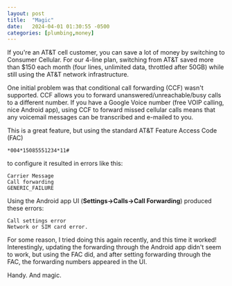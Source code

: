 ```yaml
---
layout: post
title:  "Magic"
date:   2024-04-01 01:30:55 -0500
categories: [plumbing,money]
---
```

If you're an AT&T cell customer, you can save a lot of money by switching to Consumer Cellular. For our 4-line plan, switching from AT&T saved more than $150 each month (four lines, unlimited data, throttled after 50GB) while still using the AT&T network infrastructure.

One initial problem was that conditional call forwarding (CCF) wasn't supported. CCF allows you to forward unanswered/unreachable/busy calls to a different number. If you have a Google Voice number (free VOIP calling, nice Android app), using CCF to forward missed cellular calls means that any voicemail messages can be transcribed and e-mailed to you.

This is a great feature, but using the standard AT&T Feature Access Code (FAC)
```
*004*15085551234*11#
```
to configure it resulted in errors like this:
```
Carrier Message
Call forwarding
GENERIC_FAILURE
```
Using the Android app UI (**Settings->Calls->Call Forwarding**) produced these errors:
```
Call settings error
Network or SIM card error.
```
For some reason, I tried doing this again recently, and this time it worked! Interestingly, updating the forwarding through the Android app didn't seem to work, but using the FAC did, and after setting forwarding through the FAC, the forwarding numbers appeared in the UI.

Handy. And magic.
